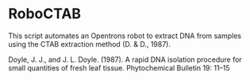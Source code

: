 # RoboCTAB
This script automates an Opentrons robot to extract DNA from samples using the CTAB extraction method (D. & D., 1987).

Doyle, J. J., and J. L. Doyle. (1987). A rapid DNA isolation procedure for small quantities of fresh leaf tissue. Phytochemical Bulletin 19: 11–15
